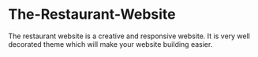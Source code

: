 # The-Restaurant-Website
The restaurant website is a creative and responsive website. It is very well decorated theme which will make your website building easier.

